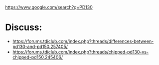 https://www.google.com/search?q=PD130

# Discuss:
- https://forums.tdiclub.com/index.php?threads/differences-between-pd130-and-pd150.257405/
- https://forums.tdiclub.com/index.php?threads/chipped-pd130-vs-chipped-pd150.245406/
